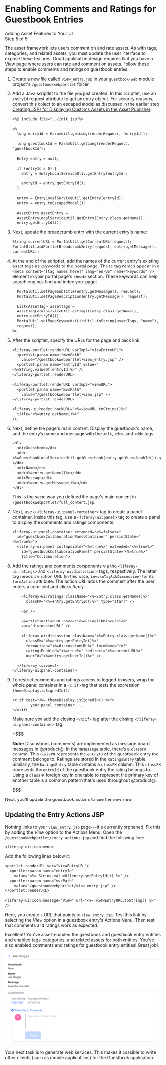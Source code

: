 # Enabling Comments and Ratings for Guestbook Entries [](id=enabling-comments-and-ratings-for-guestbook-entries)

<div class="learn-path-step">
    <p>Adding Asset Features to Your UI<br>Step 5 of 5</p>
</div>

The asset framework lets users comment on and rate assets. As with tags,
categories, and related assets, you must update the user interface to expose
these features. Good application design requires that you have a View page where
users can rate and comment on assets. Follow these steps to enable comments and
ratings on guestbook entries: 

1.  Create a new file called `view_entry.jsp` in your `guestbook-web` module 
    project's `/guestbookwebportlet` folder. 

2.  Add a Java scriptlet to the file you just created. In this scriptlet, use an 
    `entryId` request attribute to get an entry object. For security reasons, 
    convert this object to an escaped model as discussed in the earlier step 
    [Creating JSPs for Displaying Customs Assets in the Asset Publisher](/develop/tutorials/-/knowledge_base/7.1/creating-jsps-for-displaying-custom-assets-in-the-asset-publisher):

        <%@ include file="../init.jsp"%>

        <%
          long entryId = ParamUtil.getLong(renderRequest, "entryId");

          long guestbookId = ParamUtil.getLong(renderRequest, "guestbookId");

          Entry entry = null;

          if (entryId > 0) {
            entry = EntryLocalServiceUtil.getEntry(entryId);

            entryId = entry.getEntryId();
          }

          entry = EntryLocalServiceUtil.getEntry(entryId);
          entry = entry.toEscapedModel();

          AssetEntry assetEntry = 
          AssetEntryLocalServiceUtil.getEntry(Entry.class.getName(), 
          entry.getEntryId());

3.  Next, update the breadcrumb entry with the current entry's name: 

        String currentURL = PortalUtil.getCurrentURL(request);
        PortalUtil.addPortletBreadcrumbEntry(request, entry.getMessage(),
        currentURL);

4.  At the end of the scriptlet, add the names of the current entry's existing 
    asset tags as keywords to the portal page. These tag names appear in a 
    `<meta content="[tag names here]" lang="en-US" name="keywords" />` element 
    in your portal page's `<head>` section. These keywords can help search 
    engines find and index your page: 

          PortalUtil.setPageSubtitle(entry.getMessage(), request);
          PortalUtil.setPageDescription(entry.getMessage(), request);

          List<AssetTag> assetTags = 
          AssetTagLocalServiceUtil.getTags(Entry.class.getName(), 
          entry.getEntryId());
          PortalUtil.setPageKeywords(ListUtil.toString(assetTags, "name"), 
          request);
        %>

5.  After the scriptlet, specify the URLs for the page and back link: 

        <liferay-portlet:renderURL varImpl="viewEntryURL">
          <portlet:param name="mvcPath"
            value="/guestbookwebportlet/view_entry.jsp" />
          <portlet:param name="entryId" value="<%=String.valueOf(entryId)%>" />
        </liferay-portlet:renderURL>

        <liferay-portlet:renderURL varImpl="viewURL">
          <portlet:param name="mvcPath"
            value="/guestbookwebportlet/view.jsp" />
        </liferay-portlet:renderURL>

        <liferay-ui:header backURL="<%=viewURL.toString()%>"
          title="<%=entry.getName()%>" 
        />

6.  Next, define the page's main content. Display the guestbook's name, and the 
    entry's name and message with the `<dl>`, `<dt>`, and `<dd>` tags: 

        <dl>
          <dt>Guestbook</dt>
          <dd><%=GuestbookLocalServiceUtil.getGuestbook(entry.getGuestbookId()).getName()%></dd>
          <dt>Name</dt>
          <dd><%=entry.getName()%></dd>
          <dt>Message</dt>
          <dd><%=entry.getMessage()%></dd>
        </dl>

    This is the same way you defined the page's main content in 
    `/guestbookwebportlet/full_content.jsp`. 

7.  Next, use a `<liferay-ui:panel-container>` tag to create a panel container. 
    Inside this tag, use a `<liferay-ui:panel>` tag to create a panel to display
    the comments and ratings components: 

        <liferay-ui:panel-container extended="<%=false%>"
          id="guestbookCollaborationPanelContainer" persistState="<%=true%>">
          <liferay-ui:panel collapsible="<%=true%>" extended="<%=true%>"
            id="guestbookCollaborationPanel" persistState="<%=true%>"
            title="Collaboration">

8.  Add the ratings and comments components via the `<liferay-ui:ratings>` and 
    `<liferay-ui:discussion>` tags, respectively. The latter tag needs an action 
    URL (in this case, `invokeTaglibDiscussion`) for its `formAction` attribute. 
    The action URL adds the comment after the user enters a comment and clicks 
    *Reply*: 

            <liferay-ui:ratings className="<%=Entry.class.getName()%>"
              classPK="<%=entry.getEntryId()%>" type="stars" />

            <br />

            <portlet:actionURL name="invokeTaglibDiscussion" 
            var="discussionURL" />

            <liferay-ui:discussion className="<%=Entry.class.getName()%>"
              classPK="<%=entry.getEntryId()%>"
              formAction="<%=discussionURL%>" formName="fm2"
              ratingsEnabled="<%=true%>" redirect="<%=currentURL%>"
              userId="<%=entry.getUserId()%>" />

          </liferay-ui:panel>
        </liferay-ui:panel-container>

9.  To restrict comments and ratings access to logged-in users, wrap the whole 
    panel container in a `<c:if>` tag that tests the expression 
    `themeDisplay.isSignedIn()`:
    
        <c:if test="<%= themeDisplay.isSignedIn() %>">
            ... your panel container ...
        </c:if>

    Make sure you add the closing `</c:if>` tag after the closing 
    `</liferay-ui:panel-container>` tag.
    
    +$$$

    **Note:** Discussions (comments) are implemented as message board messages 
    in @product@. In the `MBMessage` table, there's a `classPK` column. This
    `classPK` represents the `entryId` of the guestbook entry the comment 
    belongs to. Ratings are stored in the `RatingsEntry` table. Similarly, the 
    `RatingsEntry` table contains a `classPK` column. This `classPK` represents 
    the `entryId` of the guestbook entry the rating belongs to. Using a 
    `classPK` foreign key in one table to represent the primary key of another 
    table is a common pattern that's used throughout @product@. 

    $$$

Next, you'll update the guestbook actions to use the new view. 

## Updating the Entry Actions JSP [](id=updating-the-entry-actions-jsp)

Nothing links to your `view_entry.jsp` page---it's currently orphaned. Fix this 
by adding the *View* option to the Actions Menu. Open the 
`/guestbookwebportlet/entry_actions.jsp` and find the following line:

    <liferay-ui:icon-menu>

Add the following lines below it:

    <portlet:renderURL var="viewEntryURL">
      <portlet:param name="entryId"
        value="<%= String.valueOf(entry.getEntryId()) %>" />
      <portlet:param name="mvcPath"
        value="/guestbookwebportlet/view_entry.jsp" />
    </portlet:renderURL>

    <liferay-ui:icon message="View" url="<%= viewEntryURL.toString() %>" />

Here, you create a URL that points to `view_entry.jsp`. Test this link by
selecting the *View* option in a guestbook entry's Actions Menu. Then test that 
comments and ratings work as expected. 

Excellent! You've asset-enabled the guestbook and guestbook entry entities and 
enabled tags, categories, and related assets for both entities. You've also 
enabled comments and ratings for guestbook entry entities! Great job! 

![Figure 1: Now you can see comments, rating, and the full range of asset features.](../../../../images/asset-publisher-full-content-finished.png)

Your next task is to generate web services. This makes it possible to write 
other clients (such as mobile applications) for the Guestbook application. 

